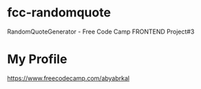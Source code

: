 # fcc-randomquote
RandomQuoteGenerator - Free Code Camp FRONTEND Project#3


# My Profile
https://www.freecodecamp.com/abyabrkal



